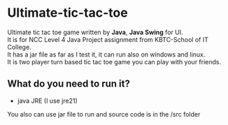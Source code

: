 # Ultimate-tic-tac-toe

Ultimate tic tac toe game written by **Java**, **Java Swing** for UI.   
It is for NCC Level 4 Java Project assignment from KBTC-School of IT College.  
It has a jar file as far as I test it, it can run also on windows and linux.  
It is two player turn based tic tac toe game you can play with your friends. 

## What do you need to run it?

- java JRE (I use jre21)

You also can use jar file to run and source code is in the /src folder
  



